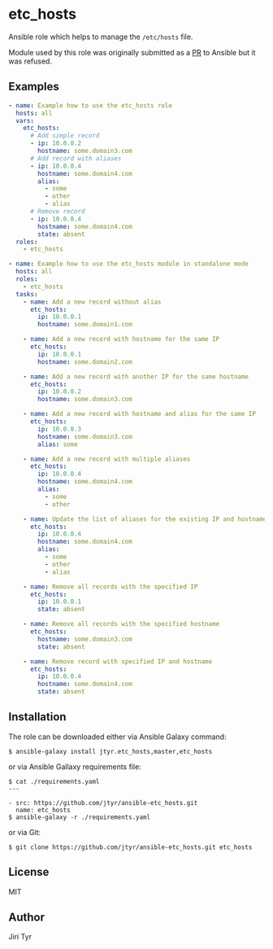 etc_hosts
=========

Ansible role which helps to manage the `/etc/hosts` file.

Module used by this role was originally submitted as a
[PR](https://github.com/ansible/ansible/pull/19283) to Ansible but it was
refused.


Examples
--------

```yaml
- name: Example how to use the etc_hosts role
  hosts: all
  vars:
    etc_hosts:
      # Add simple record
      - ip: 10.0.0.2
        hostname: some.domain3.com
      # Add record with aliases
      - ip: 10.0.0.4
        hostname: some.domain4.com
        alias:
          - some
          - other
          - alias
      # Remove record
      - ip: 10.0.0.4
        hostname: some.domain4.com
        state: absent
  roles:
    - etc_hosts

- name: Example how to use the etc_hosts module in standalone mode
  hosts: all
  roles:
    - etc_hosts
  tasks:
    - name: Add a new record without alias
      etc_hosts:
        ip: 10.0.0.1
        hostname: some.domain1.com

    - name: Add a new record with hostname for the same IP
      etc_hosts:
        ip: 10.0.0.1
        hostname: some.domain2.com

    - name: Add a new record with another IP for the same hostname
      etc_hosts:
        ip: 10.0.0.2
        hostname: some.domain3.com

    - name: Add a new record with hostname and alias for the same IP
      etc_hosts:
        ip: 10.0.0.3
        hostname: some.domain3.com
        alias: some

    - name: Add a new record with multiple aliases
      etc_hosts:
        ip: 10.0.0.4
        hostname: some.domain4.com
        alias:
          - some
          - other

    - name: Update the list of aliases for the existing IP and hostname
      etc_hosts:
        ip: 10.0.0.4
        hostname: some.domain4.com
        alias:
          - some
          - other
          - alias

    - name: Remove all records with the specified IP
      etc_hosts:
        ip: 10.0.0.1
        state: absent

    - name: Remove all records with the specified hostname
      etc_hosts:
        hostname: some.domain3.com
        state: absent

    - name: Remove record with specified IP and hostname
      etc_hosts:
        ip: 10.0.0.4
        hostname: some.domain4.com
        state: absent
```


Installation
------------

The role can be downloaded either via Ansible Galaxy command:

```shell
$ ansible-galaxy install jtyr.etc_hosts,master,etc_hosts
```

or via Ansible Gallaxy requirements file:

```shell
$ cat ./requirements.yaml
---

- src: https://github.com/jtyr/ansible-etc_hosts.git
  name: etc_hosts
$ ansible-galaxy -r ./requirements.yaml
```

or via Git:

```shell
$ git clone https://github.com/jtyr/ansible-etc_hosts.git etc_hosts
```


License
-------

MIT


Author
------

Jiri Tyr
